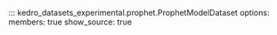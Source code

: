 ::: kedro_datasets_experimental.prophet.ProphetModelDataset
    options:
        members: true
        show_source: true
